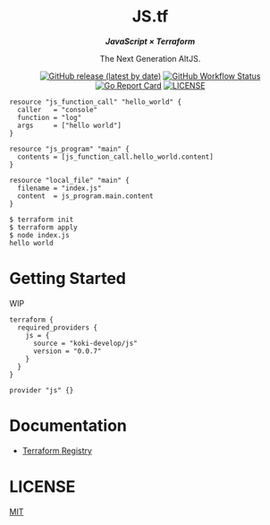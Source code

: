<h1 align="center">
JS.tf
</h1>

<p align="center">
<b>
<i>
JavaScript × Terraform
</i>
</b>
</p>

<p align="center">
The Next Generation AltJS.
</p>

<p align="center">
<a href="https://github.com/koki-develop/terraform-provider-js/releases/latest"><img src="https://img.shields.io/github/v/release/koki-develop/terraform-provider-js" alt="GitHub release (latest by date)"></a>
<a href="https://github.com/koki-develop/terraform-provider-js/actions/workflows/test.yml"><img src="https://img.shields.io/github/actions/workflow/status/koki-develop/terraform-provider-js/test.yml?logo=github" alt="GitHub Workflow Status"></a>
<a href="https://goreportcard.com/report/github.com/koki-develop/terraform-provider-js"><img src="https://goreportcard.com/badge/github.com/koki-develop/terraform-provider-js" alt="Go Report Card"></a>
<a href="./LICENSE"><img src="https://img.shields.io/github/license/koki-develop/terraform-provider-js" alt="LICENSE"></a>
</p>

```hcl
resource "js_function_call" "hello_world" {
  caller   = "console"
  function = "log"
  args     = ["hello world"]
}

resource "js_program" "main" {
  contents = [js_function_call.hello_world.content]
}

resource "local_file" "main" {
  filename = "index.js"
  content  = js_program.main.content
}
```

```console
$ terraform init
$ terraform apply
$ node index.js
hello world
```

# Getting Started

WIP

```hcl
terraform {
  required_providers {
    js = {
      source = "koki-develop/js"
      version = "0.0.7"
    }
  }
}

provider "js" {}
```

# Documentation

- [Terraform Registry](https://registry.terraform.io/providers/koki-develop/js/latest/docs)

# LICENSE

[MIT](./LICENSE)
